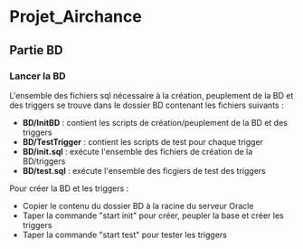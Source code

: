 # Projet_Airchance

## Partie BD

### Lancer la BD
L'ensemble des fichiers sql nécessaire à la création, peuplement de la BD et des triggers se trouve dans le dossier BD contenant les fichiers suivants :

* **BD/InitBD** : contient les scripts de création/peuplement de la BD et des triggers
* **BD/TestTrigger** : contient les scripts de test pour chaque trigger
* **BD/init.sql** : exécute l'ensemble des fichiers de création de la BD/triggers
* **BD/test.sql** : exécute l'ensemble des ficgiers de test des triggers

Pour créer la BD et les triggers :
- Copier le contenu du dossier BD à la racine du serveur Oracle
- Taper la commande "start init" pour créer, peupler la base et créer les triggers
- Taper la commande "start test" pour tester les triggers